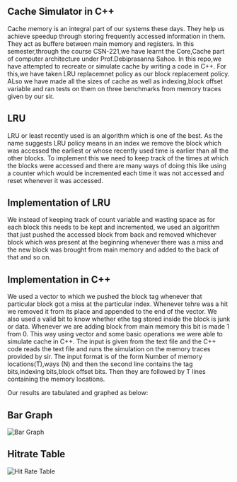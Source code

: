 ## Cache Simulator in C++

Cache memory is an integral part of our systems these days. They help us achieve speedup through storing frequently accessed information in them. They act as buffere between main memory and registers.
In this semester,through the course CSN-221,we have learnt the Core,Cache part of computer architecture under Prof.Debiprasanna Sahoo. In this repo,we have attempted to recreate or simulate cache 
by writing a code in C++.
For this,we have taken LRU replacemnet policy as our block replacement policy. ALso we have made all the sizes of cache as well as indexing,block offset variable and ran tests on them on three benchmarks from memory traces
given by our sir.
## LRU
LRU or least recently used is an algorithm which is one of the best. As the name suggests LRU policy means in an index we remove the block which was accessed the earliest or whose recently used time is earlier than all the other 
blocks. To implement this we need to keep track of the times at which the blocks were accessed and there are many ways of doing this like using a counter which would be incremented each time it was not accessed and reset whenever it was accessed.


## Implementation of LRU
We instead of keeping track of count variable and wasting space as for each block this needs to be kept and incremented, we used an algorithm that just pushed the accessed block from back and removed whichever block which 
was present at the beginning whenever there was a miss and the new block was brought from main memory and added to the back of that and so on. 
## Implementation in C++
We used a vector to which we pushed the block tag whenever that particular block got a miss at the particular index. Whenever tehre was a hit we removed it from its place and appended to the end of the vector.
We also used a valid bit to know whether ethe tag stored inside the block is junk or data. Whenever we are adding block from main memory this bit is made 1 from 0. This way using vector and some basic operations
we were able to simulate cache in C++.
The input is given from the text file and the C++ code reads the text file and runs the simulation on the memory traces provided by sir. The input format is of the form Number of memory locations(T),ways (N)
and then the second line contains the tag bits,indexing bits,block offset bits. Then they are followed by T lines containing the memory locations.

Our results are tabulated and graphed as below:
## Bar Graph
![Bar Graph](https://iili.io/yeCraS.png)
## Hitrate Table
![Hit Rate Table](https://iili.io/yenKMv.png)

